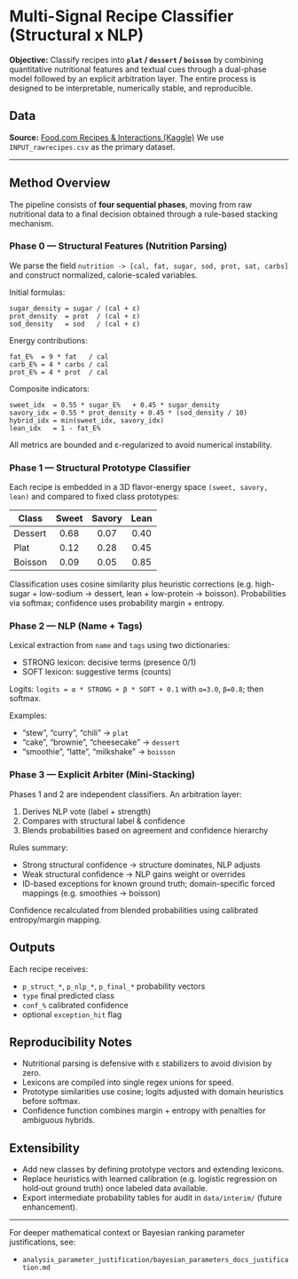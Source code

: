 # Multi-Signal Recipe Classifier (Structural x NLP)

**Objective:** Classify recipes into **`plat` / `dessert` / `boisson`** by combining quantitative nutritional features and textual cues through a dual-phase model followed by an explicit arbitration layer. The entire process is designed to be interpretable, numerically stable, and reproducible.

## Data

**Source:** [Food.com Recipes & Interactions (Kaggle)](https://www.kaggle.com/datasets/shuyangli94/food-com-recipes-and-user-interactions?select=RAW_interactions.csv)
We use `INPUT_rawrecipes.csv` as the primary dataset.

---

## Method Overview

The pipeline consists of **four sequential phases**, moving from raw nutritional data to a final decision obtained through a rule-based stacking mechanism.

### Phase 0 — Structural Features (Nutrition Parsing)
We parse the field `nutrition -> [cal, fat, sugar, sod, prot, sat, carbs]` and construct normalized, calorie-scaled variables.

Initial formulas:
```
sugar_density = sugar / (cal + ε) 
prot_density  = prot  / (cal + ε)
sod_density   = sod   / (cal + ε)
```

Energy contributions:
```
fat_E%  = 9 * fat   / cal
carb_E% = 4 * carbs / cal
prot_E% = 4 * prot  / cal
```

Composite indicators:
```
sweet_idx  = 0.55 * sugar_E%   + 0.45 * sugar_density
savory_idx = 0.55 * prot_density + 0.45 * (sod_density / 10)
hybrid_idx = min(sweet_idx, savory_idx)
lean_idx   = 1 - fat_E%
```

All metrics are bounded and ε-regularized to avoid numerical instability.

### Phase 1 — Structural Prototype Classifier
Each recipe is embedded in a 3D flavor-energy space `(sweet, savory, lean)` and compared to fixed class prototypes:

| Class | Sweet | Savory | Lean |
|-------|:-----:|:------:|:----:|
| Dessert | 0.68 | 0.07 | 0.40 |
| Plat    | 0.12 | 0.28 | 0.45 |
| Boisson | 0.09 | 0.05 | 0.85 |

Classification uses cosine similarity plus heuristic corrections (e.g. high-sugar + low-sodium → dessert, lean + low-protein → boisson). Probabilities via softmax; confidence uses probability margin + entropy.

### Phase 2 — NLP (Name + Tags)
Lexical extraction from `name` and `tags` using two dictionaries:
* STRONG lexicon: decisive terms (presence 0/1)
* SOFT lexicon: suggestive terms (counts)

Logits:
`logits = α * STRONG + β * SOFT + 0.1` with `α=3.0`, `β=0.8`; then softmax.

Examples:
* “stew”, “curry”, “chili” → `plat`
* “cake”, “brownie”, “cheesecake” → `dessert`
* “smoothie”, “latte”, “milkshake” → `boisson`

### Phase 3 — Explicit Arbiter (Mini-Stacking)
Phases 1 and 2 are independent classifiers. An arbitration layer:
1. Derives NLP vote (label + strength)
2. Compares with structural label & confidence
3. Blends probabilities based on agreement and confidence hierarchy

Rules summary:
* Strong structural confidence → structure dominates, NLP adjusts
* Weak structural confidence → NLP gains weight or overrides
* ID-based exceptions for known ground truth; domain-specific forced mappings (e.g. smoothies → boisson)

Confidence recalculated from blended probabilities using calibrated entropy/margin mapping.

## Outputs
Each recipe receives:
* `p_struct_*`, `p_nlp_*`, `p_final_*` probability vectors
* `type` final predicted class
* `conf_%` calibrated confidence
* optional `exception_hit` flag

## Reproducibility Notes
* Nutritional parsing is defensive with ε stabilizers to avoid division by zero.
* Lexicons are compiled into single regex unions for speed.
* Prototype similarities use cosine; logits adjusted with domain heuristics before softmax.
* Confidence function combines margin + entropy with penalties for ambiguous hybrids.

## Extensibility
* Add new classes by defining prototype vectors and extending lexicons.
* Replace heuristics with learned calibration (e.g. logistic regression on hold‑out ground truth) once labeled data available.
* Export intermediate probability tables for audit in `data/interim/` (future enhancement).

---
For deeper mathematical context or Bayesian ranking parameter justifications, see:
* `analysis_parameter_justification/bayesian_parameters_docs_justification.md`
